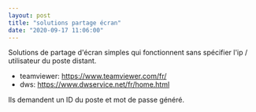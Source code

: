 ```yaml
---
layout: post
title: "solutions partage écran"
date: "2020-09-17 11:06:00"
---
```

Solutions de partage d'écran simples qui fonctionnent sans spécifier l'ip / utilisateur du poste distant.  <ul>  <li>teamviewer: <a href="https://www.teamviewer.com/fr/">https://www.teamviewer.com/fr/</a></li>  <li> dws: <a href="https://www.dwservice.net/fr/home.html">https://www.dwservice.net/fr/home.html</a></li></ul> Ils demandent un ID du poste et mot de passe généré. 
